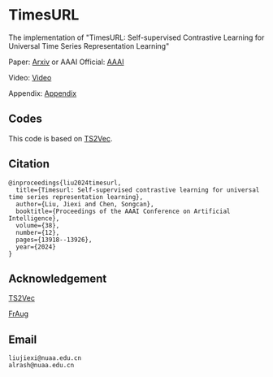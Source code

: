 # TimesURL
The implementation of "TimesURL: Self-supervised Contrastive Learning for Universal Time Series Representation Learning"

Paper: [Arxiv](https://arxiv.org/abs/2312.15709) or AAAI Official: [AAAI](https://ojs.aaai.org/index.php/AAAI/article/view/29299/30450) 

Video: [Video](https://underline.io/lecture/93776-timesurl-self-supervised-contrastive-learning-for-universal-time-series-representation-learning-video)

Appendix: [Appendix](https://github.com/Alrash/TimesURL/blob/main/AAAI24_appendix.pdf)
## Codes
This code is based on [TS2Vec](https://github.com/yuezhihan/ts2vec).

## Citation
```
@inproceedings{liu2024timesurl,
  title={Timesurl: Self-supervised contrastive learning for universal time series representation learning},
  author={Liu, Jiexi and Chen, Songcan},
  booktitle={Proceedings of the AAAI Conference on Artificial Intelligence},
  volume={38},
  number={12},
  pages={13918--13926},
  year={2024}
}
```
## Acknowledgement
[TS2Vec](https://github.com/yuezhihan/ts2vec)

[FrAug](https://anonymous.4open.science/r/Fraug-more-results-1785/README.md)

## Email
```
liujiexi@nuaa.edu.cn
alrash@nuaa.edu.cn
```
